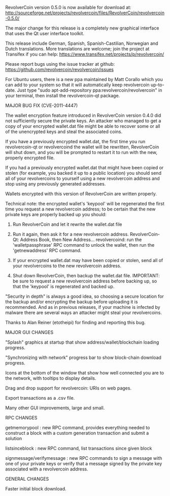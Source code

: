 RevolverCoin version 0.5.0 is now available for download at:
http://sourceforge.net/projects/revolvercoin/files/RevolverCoin/revolvercoin-0.5.0/

The major change for this release is a completely new graphical interface that uses the Qt user interface toolkit.

This release include German, Spanish, Spanish-Castilian, Norwegian and Dutch translations. More translations are welcome; join the project at Transifex if you can help:
https://www.transifex.net/projects/p/revolvercoin/

Please report bugs using the issue tracker at github:
https://github.com/revolvercoin/revolvercoin/issues

For Ubuntu users, there is a new ppa maintained by Matt Corallo which you can add to your system so that it will automatically keep revolvercoin up-to-date.  Just type "sudo apt-add-repository ppa:revolvercoin/revolvercoin" in your terminal, then install the revolvercoin-qt package.

MAJOR BUG FIX  (CVE-2011-4447)

The wallet encryption feature introduced in RevolverCoin version 0.4.0 did not sufficiently secure the private keys. An attacker who
managed to get a copy of your encrypted wallet.dat file might be able to recover some or all of the unencrypted keys and steal the
associated coins.

If you have a previously encrypted wallet.dat, the first time you run revolvercoin-qt or revolvercoind the wallet will be rewritten, RevolverCoin will
shut down, and you will be prompted to restart it to run with the new, properly encrypted file.

If you had a previously encrypted wallet.dat that might have been copied or stolen (for example, you backed it up to a public
location) you should send all of your revolvercoins to yourself using a new revolvercoin address and stop using any previously generated addresses.

Wallets encrypted with this version of RevolverCoin are written properly.

Technical note: the encrypted wallet's 'keypool' will be regenerated the first time you request a new revolvercoin address; to be certain that the
new private keys are properly backed up you should:

1. Run RevolverCoin and let it rewrite the wallet.dat file

2. Run it again, then ask it for a new revolvercoin address.
RevolverCoin-Qt: Address Book, then New Address...
revolvercoind: run the 'walletpassphrase' RPC command to unlock the wallet,  then run the 'getnewaddress' RPC command.

3. If your encrypted wallet.dat may have been copied or stolen, send  all of your revolvercoins to the new revolvercoin address.

4. Shut down RevolverCoin, then backup the wallet.dat file.
IMPORTANT: be sure to request a new revolvercoin address before backing up, so that the 'keypool' is regenerated and backed up.

"Security in depth" is always a good idea, so choosing a secure location for the backup and/or encrypting the backup before uploading it is recommended. And as in previous releases, if your machine is infected by malware there are several ways an attacker might steal your revolvercoins.

Thanks to Alan Reiner (etotheipi) for finding and reporting this bug.

MAJOR GUI CHANGES

"Splash" graphics at startup that show address/wallet/blockchain loading progress.

"Synchronizing with network" progress bar to show block-chain download progress.

Icons at the bottom of the window that show how well connected you are to the network, with tooltips to display details.

Drag and drop support for revolvercoin: URIs on web pages.

Export transactions as a .csv file.

Many other GUI improvements, large and small.

RPC CHANGES

getmemorypool : new RPC command, provides everything needed to construct a block with a custom generation transaction and submit a solution

listsinceblock : new RPC command, list transactions since given block

signmessage/verifymessage : new RPC commands to sign a message with one of your private keys or verify that a message signed by the private key associated with a revolvercoin address.

GENERAL CHANGES

Faster initial block download.
